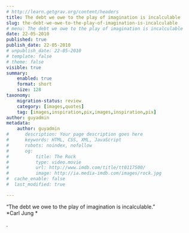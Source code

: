```yaml
---
# http://learn.getgrav.org/content/headers
title: The debt we owe to the play of imagination is incalculable
slug: the-debt-we-owe-to-the-play-of-imagination-is-incalculable
# menu: The debt we owe to the play of imagination is incalculable
date: 22-05-2010
published: true
publish_date: 22-05-2010
# unpublish_date: 22-05-2010
# template: false
# theme: false
visible: true
summary:
    enabled: true
    format: short
    size: 128
taxonomy:
    migration-status: review
    category: [images,quotes]
    tag: [images,inspiration,pix,images,inspiration,pix]
author: guyadmin
metadata:
    author: guyadmin
#      description: Your page description goes here
#      keywords: HTML, CSS, XML, JavaScript
#      robots: noindex, nofollow
#      og:
#          title: The Rock
#          type: video.movie
#          url: http://www.imdb.com/title/tt0117500/
#          image: http://ia.media-imdb.com/images/rock.jpg
#  cache_enable: false
#  last_modified: true

---
```


“The debt we owe to the play of imagination is incalculable.”  
*Carl Jung *

.
